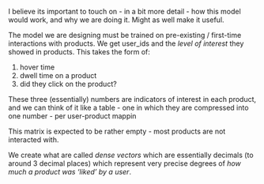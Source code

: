 I believe its important to touch on - in a bit more detail - how this model would work, and why we are doing it. Might as well make it useful.

The model we are designing must be trained on pre-existing / first-time interactions with products. We get user_ids and the *level of interest* they showed in products. This takes the form of:

1. hover time
2. dwell time on a product
3. did they click on the product?

These three (essentially) numbers are indicators of interest in each product, and we can think of it like a table - one in which they are compressed into one number - per user-product mappin

This matrix is expected to be rather empty - most products are not interacted with.

We create what are called *dense vectors* which are essentially decimals (to around 3 decimal places) which represent very precise degrees of *how much a product was ‘liked’ by a user*.
